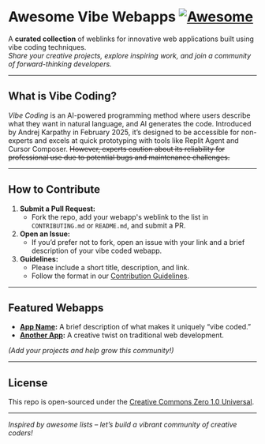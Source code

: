 # Awesome Vibe Webapps [![Awesome](https://cdn.rawgit.com/sindresorhus/awesome/d7305f38d29fed78fa85652e3a63e154dd8e8829/media/badge.svg)](https://github.com/VibeForge/awesome-vibe-webapps)

A **curated collection** of weblinks for innovative web applications built using vibe coding techniques.  
*Share your creative projects, explore inspiring work, and join a community of forward-thinking developers.*

---

## What is Vibe Coding?

_Vibe Coding_ is an AI-powered programming method where users describe what they want in natural language, and AI generates the code. Introduced by Andrej Karpathy in February 2025, it’s designed to be accessible for non-experts and excels at quick prototyping with tools like Replit Agent and Cursor Composer. ~~However, experts caution about its reliability for professional use due to potential bugs and maintenance challenges.~~

---

## How to Contribute

1. **Submit a Pull Request:**  
   - Fork the repo, add your webapp's weblink to the list in `CONTRIBUTING.md` or `README.md`, and submit a PR.
2. **Open an Issue:**  
   - If you’d prefer not to fork, open an issue with your link and a brief description of your vibe coded webapp.
3. **Guidelines:**  
   - Please include a short title, description, and link.  
   - Follow the format in our [Contribution Guidelines](CONTRIBUTING.md).

---

## Featured Webapps

- **[App Name](https://example.com):** A brief description of what makes it uniquely “vibe coded.”
- **[Another App](https://example.com):** A creative twist on traditional web development.

*(Add your projects and help grow this community!)*

---

## License

This repo is open-sourced under the [Creative Commons Zero 1.0 Universal](LICENSE).

---

*Inspired by awesome lists – let’s build a vibrant community of creative coders!*

